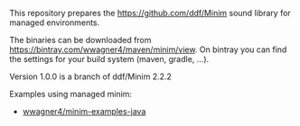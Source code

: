 This repository prepares the https://github.com/ddf/Minim sound library for managed environments.

The binaries can be downloaded from https://bintray.com/wwagner4/maven/minim/view. On bintray you can find the settings for
your build system (maven, gradle, ...).

Version 1.0.0 is a branch of ddf/Minim 2.2.2

Examples using managed minim:
* [wwagner4/minim-examples-java](https://github.com/wwagner4/minim-examples-java)